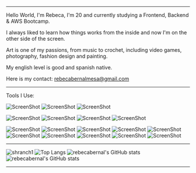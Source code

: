 
---

Hello World, I'm Rebeca, I'm 20 and currently studying a Frontend, Backend & AWS Bootcamp.

I always liked to learn how things works from the inside and now I'm on the other side of the screen.

Art is one of my passions, from music to crochet, including video games, photography, fashion design and painting.

My english level is good and spanish native.

Here is my contact: rebecabernalmesa@gmail.com

---
Tools I Use:

![ScreenShot](https://img.shields.io/badge/HTML5-E34F26.svg?style=for-the-badge&logo=HTML5&logoColor=white)
![ScreenShot](https://img.shields.io/badge/CSS3-1572B6.svg?style=for-the-badge&logo=CSS3&logoColor=white)
![ScreenShot](https://img.shields.io/badge/JavaScript-F7DF1E.svg?style=for-the-badge&logo=JavaScript&logoColor=black)

![ScreenShot](https://img.shields.io/badge/PHP-777BB4.svg?style=for-the-badge&logo=PHP&logoColor=white)
![ScreenShot](https://img.shields.io/badge/Python-3776AB.svg?style=for-the-badge&logo=Python&logoColor=white)
![ScreenShot](https://img.shields.io/badge/phpMyAdmin-6C78AF.svg?style=for-the-badge&logo=phpMyAdmin&logoColor=white)
![ScreenShot](https://img.shields.io/badge/JSON-000000.svg?style=for-the-badge&logo=JSON&logoColor=white)

![ScreenShot](https://img.shields.io/badge/Laravel-FF2D20.svg?style=for-the-badge&logo=Laravel&logoColor=white)
![ScreenShot](https://img.shields.io/badge/Reddit-FF4500.svg?style=for-the-badge&logo=Reddit&logoColor=white)
![ScreenShot](https://img.shields.io/badge/XAMPP-FB7A24.svg?style=for-the-badge&logo=XAMPP&logoColor=white)
![ScreenShot](https://img.shields.io/badge/MySQL-4479A1.svg?style=for-the-badge&logo=MySQL&logoColor=white)
![ScreenShot](https://img.shields.io/badge/Git-F05032.svg?style=for-the-badge&logo=Git&logoColor=white)
![ScreenShot](https://img.shields.io/badge/Toyota-EB0A1E.svg?style=for-the-badge&logo=Toyota&logoColor=white)
![ScreenShot](https://img.shields.io/badge/GitHub-181717.svg?style=for-the-badge&logo=GitHub&logoColor=white)
![ScreenShot](https://img.shields.io/badge/Postman-FF6C37.svg?style=for-the-badge&logo=Postman&logoColor=white)
![ScreenShot](https://img.shields.io/badge/Cloudinary-3448C5.svg?style=for-the-badge&logo=Cloudinary&logoColor=white)
![ScreenShot](https://img.shields.io/badge/Slack-4A154B.svg?style=for-the-badge&logo=Slack&logoColor=white)

---
![shranch1](https://github.com/user-attachments/assets/0eb09446-b516-4bd1-9321-f9f308ebe3c4)
![Top Langs](https://github-readme-stats.vercel.app/api/top-langs/?username=rebecabernal&theme=jolly)
![rebecabernal's GitHub stats](https://github-readme-stats.vercel.app/api?username=rebecabernal&show_icons=true&theme=jolly)
![rebecabernal's GitHub stats](http://github-profile-summary-cards.vercel.app/api/cards/stats?username=rebecabernal&theme=jolly)

---
